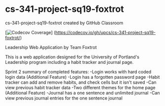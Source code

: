 # cs-341-project-sq19-foxtrot
cs-341-project-sq19-foxtrot created by GitHub Classroom

[![Codecov Coverage](https://img.shields.io/codecov/c/github/upcs/cs-341-project-sq19-foxtrot/master.svg?style=flat-square)] (https://codecov.io/gh/upcs/cs-341-project-sq19-foxtrot/)


Leadership Web Application by Team Foxtrot

This is a web application designed for the University of Portland's Leadership program including a habit tracker and journal page.

Sprint 2 summary of completed features:
-Login works with hard coded login data (Additional Feature)
-Login has a forgotten password page
-Habit tracker can add and remove habits, and check cells but it isn't saved
-Can view previous habit tracker data
-Two different themes for the home page (Additional Feature)
-Journal has a one sentence and unlimited journal
-Can view previous journal entries for the one sentence journal

